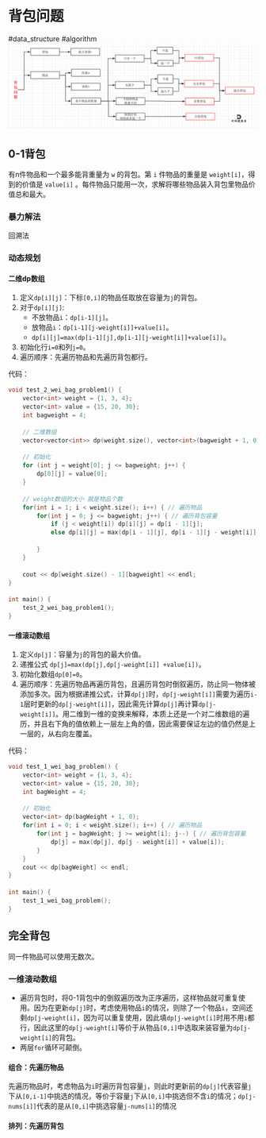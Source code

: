 # 背包问题

#data_structure #algorithm
![](Resources/背包问题_img_1.png)
## 0-1背包
有n件物品和一个最多能背重量为 `w` 的背包。第 `i` 件物品的重量是 `weight[i]`，得到的价值是 `value[i]` 。每件物品只能用一次，求解将哪些物品装入背包里物品价值总和最大。
### 暴力解法
回溯法
### 动态规划
#### 二维dp数组
1. 定义`dp[i][j]`：下标`[0,i]`的物品任取放在容量为`j`的背包。
2. 对于`dp[i][j]`:
	+ 不放物品`i`：`dp[i-1][j]`。
	+ 放物品`i`：`dp[i-1][j-weight[i]]+value[i]`。
	+ `dp[i][j]=max(dp[i-1][j],dp[i-1][j-weight[i]]+value[i])`。
3. 初始化行`i=0`和列`j=0`。
4. 遍历顺序：先遍历物品和先遍历背包都行。

代码：
```cpp
void test_2_wei_bag_problem1() {
    vector<int> weight = {1, 3, 4};
    vector<int> value = {15, 20, 30};
    int bagweight = 4;

    // 二维数组
    vector<vector<int>> dp(weight.size(), vector<int>(bagweight + 1, 0));

    // 初始化
    for (int j = weight[0]; j <= bagweight; j++) {
        dp[0][j] = value[0];
    }

    // weight数组的大小 就是物品个数
    for(int i = 1; i < weight.size(); i++) { // 遍历物品
        for(int j = 0; j <= bagweight; j++) { // 遍历背包容量
            if (j < weight[i]) dp[i][j] = dp[i - 1][j];
            else dp[i][j] = max(dp[i - 1][j], dp[i - 1][j - weight[i]] + value[i]);

        }
    }

    cout << dp[weight.size() - 1][bagweight] << endl;
}

int main() {
    test_2_wei_bag_problem1();
}
```
#### 一维滚动数组
1. 定义`dp[j]`：容量为`j`的背包的最大价值。
2. 递推公式 `dp[j]=max(dp[j],dp[j-weight[i]] +value[i])`。
3. 初始化数组`dp[0]=0`。
4. 遍历顺序：先遍历物品再遍历背包，且遍历背包时倒叙遍历，防止同一物体被添加多次。因为根据递推公式，计算`dp[j]`时，`dp[j-weight[i]]`需要为遍历`i-1`层时更新的`dp[j-weight[i]]`，因此需先计算`dp[j]`再计算`dp[j-weight[i]]`。用二维到一维的变换来解释，本质上还是一个对二维数组的遍历，并且右下角的值依赖上一层左上角的值，因此需要保证左边的值仍然是上一层的，从右向左覆盖。

代码：
```cpp
void test_1_wei_bag_problem() {
    vector<int> weight = {1, 3, 4};
    vector<int> value = {15, 20, 30};
    int bagWeight = 4;

    // 初始化
    vector<int> dp(bagWeight + 1, 0);
    for(int i = 0; i < weight.size(); i++) { // 遍历物品
        for(int j = bagWeight; j >= weight[i]; j--) { // 遍历背包容量
            dp[j] = max(dp[j], dp[j - weight[i]] + value[i]);
        }
    }
    cout << dp[bagWeight] << endl;
}

int main() {
    test_1_wei_bag_problem();
}

```

## 完全背包
同一件物品可以使用无数次。
### 一维滚动数组
+ 遍历背包时，将0-1背包中的倒叙遍历改为正序遍历，这样物品就可重复使用。因为在更新`dp[j]`时，考虑使用物品`i`的情况，则除了一个物品`i`，空间还剩`dp[j-weight[i]`，因为可以重复使用，因此填`dp[j-weight[i]`时用不用`i`都行，因此这里的`dp[j-weight[i]`等价于从物品`[0,i]`中选取来装容量为`dp[j-weight[i]`的背包。
+ 两层`for`循环可颠倒。
#### 组合：先遍历物品
先遍历物品时，考虑物品为`i`时遍历背包容量`j`，则此时更新前的`dp[j]`代表容量`j`下从`[0,i-1]`中挑选的情况，等价于容量`j`下从`[0,i]`中挑选但不含`i`的情况；`dp[j-nums[i]]`代表的是从`[0,i]`中挑选容量`j-nums[i]`的情况
#### 排列：先遍历背包